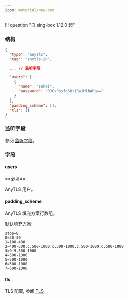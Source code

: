 ```yaml
---
icon: material/new-box
---
```


!!! question "自 sing-box 1.12.0 起"

### 结构

```json
{
  "type": "anytls",
  "tag": "anytls-in",

  ... // 监听字段

  "users": [
    {
      "name": "sekai",
      "password": "8JCsPssfgS8tiRwiMlhARg=="
    }
  ],
  "padding_scheme": [],
  "tls": {}
}
```

### 监听字段

参阅 [监听字段](/zh/configuration/shared/listen/)。

### 字段

#### users

==必填==

AnyTLS 用户。

#### padding_scheme

AnyTLS 填充方案行数组。

默认填充方案:

```
stop=8
0=30-30
1=100-400
2=400-500,c,500-1000,c,500-1000,c,500-1000,c,500-1000
3=9-9,500-1000
4=500-1000
5=500-1000
6=500-1000
7=500-1000
```

#### tls

TLS 配置, 参阅 [TLS](/zh/configuration/shared/tls/#inbound)。
